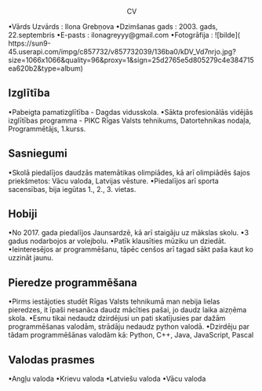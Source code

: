 <p align=center> CV <p/>
•Vārds Uzvārds : Ilona Grebņova
•Dzimšanas gads : 2003. gads, 22.septembris
•E-pasts : ilonagreyyy@gmail.com
•Fotogrāfija : ![bilde]( https://sun9-45.userapi.com/impg/c857732/v857732039/136ba0/kDV_Vd7nrjo.jpg?size=1066x1066&quality=96&proxy=1&sign=25d2765e5d805279c4e384715ea620b2&type=album)

## Izglītība
•Pabeigta pamatizglītība - Dagdas vidusskola.
•Sākta profesionālās vidējās izglītības programma - PIKC Rīgas Valsts tehnikums, Datortehnikas nodaļa, Programmētājs, 1.kurss.

## Sasniegumi
•Skolā piedalījos daudzās matemātikas olimpiādes, kā arī olimpiādēs šajos priekšmetos: Vācu valoda, Latvijas vēsture.
•Piedalījos arī sporta sacensības, bija iegūtas 1., 2., 3. vietas.

## Hobiji
•No 2017. gada piedalījos Jaunsardzē, kā arī staigāju uz mākslas skolu.
•3 gadus nodarbojos ar volejbolu.
•Patīk klausīties mūziku un dziedāt.
•Ieinteresējos ar programmēšanu, tāpēc cenšos arī tagad sākt paša kaut ko uzzināt jaunu.

## Pieredze programmēšana
•Pirms iestājoties studēt Rīgas Valsts tehnikumā man nebija lielas pieredzes, it īpaši nesanāca daudz mācīties pašai, jo daudz laika aizņēma skola.
•Esmu tikai nedaudz dzirdējusi un pati skatījusies par dažām programmēšanas valodām, strādāju nedaudz python valodā.
•Dzirdēju par tādam programmēšānas valodām kā: Python, C++, Java, JavaScript, Pascal

## Valodas prasmes
•Angļu valoda
•Krievu valoda 
•Latviešu valoda
•Vācu valoda